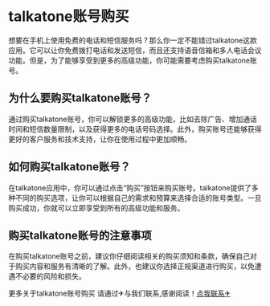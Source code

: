 # talkatone账号购买

想要在手机上使用免费的电话和短信服务吗？那么你一定不能错过talkatone这款应用。它可以让你免费拨打电话和发送短信，而且还支持语音信箱和多人电话会议功能。但是，为了能够享受到更多的高级功能，你可能需要考虑购买talkatone账号。

## 为什么要购买talkatone账号？

通过购买talkatone账号，你可以解锁更多的高级功能，比如去除广告、增加通话时间和短信数量限制，以及获得更多的电话号码选择。此外，购买账号还能够获得更好的客户服务和技术支持，让你在使用过程中更加顺畅。

## 如何购买talkatone账号？

在talkatone应用中，你可以通过点击“购买”按钮来购买账号。talkatone提供了多种不同的购买选项，让你可以根据自己的需求和预算来选择合适的账号类型。一旦购买成功，你就可以立即享受到所有的高级功能和服务。

## 购买talkatone账号的注意事项

在购买talkatone账号之前，建议你仔细阅读相关的购买须知和条款，确保自己对于购买内容和服务有清晰的了解。此外，也建议你选择正规渠道进行购买，以免遭遇不必要的风险和损失。

更多关于talkatone账号购买 请通过✈与我们联系,感谢阅读！[点我联系✈](https://vip.k02.cc)